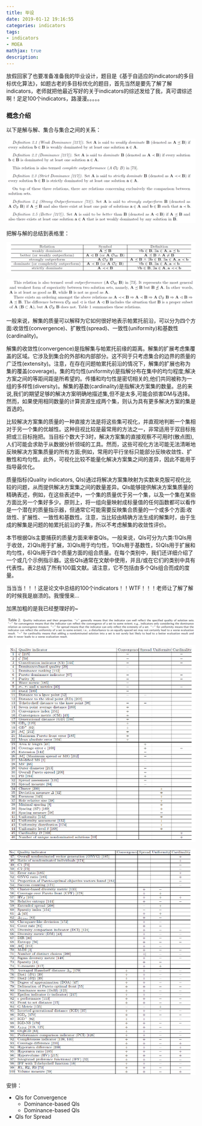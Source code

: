 ```yaml
---
title: 毕设
date: 2019-01-12 19:16:55
categories: indicators
tags: 
- indicators
- MOEA
mathjax: true
description:
---
```


放假回家了也要准备准备我的毕业设计，题目是《基于自适应的indicators的多目标优化算法》，如题古老的多目标优化的题目，首先当然是要先了解了解indicators，老师就把他最近写好的关于indicators的综述发给了我，真可谓综述啊！足足100个indicators，路漫漫。。。。。

<!--more-->

### 概念介绍

以下是解与解、集合与集合之间的关系：

![](indicator\1.png)

把解与解的总结到表格里：

![](indicator\relation.png)

![](indicator\2.png)

一般来说，解集的质量可以解释为它如何很好地表示帕累托前沿，可以分为四个方面:收敛性(convergence)、扩散性(spread)、一致性(uniformity)和基数性(cardinality)。

解集的收敛性(convergence)是指解集与帕累托前缘的距离。解集的扩展考虑集覆盖的区域。它涉及到集合的外部和内部部分。这不同于只考虑集合的边界的质量的广泛性(extensity)。注意，在存在问题帕累托前沿的情况下，解集的扩展也称为集的覆盖(coverage)。集的均匀性(uniformity)是指解分布在集中的均匀程度;解决方案之间的等距间距是所希望的。传播和均匀性是密切相关的,他们共同被称为一组的多样性(diversity)。解集的基数(cardinality)是指解决方案集的数量。总的来说,我们的期望足够的解决方案明确地描述集,但不是太多,可能会损害DM与选择。然而，如果使用相同数量的计算资源生成两个集，则认为具有更多解决方案的集是首选的。

比较解决方案集的质量的一种直接方法是将这些集可视化，并直观地判断一个集相对于另一个集的优越性。这种目视比较是最常用的方法之一，非常适用于双目标拖把或三目标拖把。当目标个数大于3时，解决方案集的直接观察不可用时(散点图),人们可能会求助于从数据分析领域的工具。然而，这些可视化方法可能无法清晰地反映解决方案集质量的所有方面;例如，常用的平行坐标只能部分反映收敛性、扩散性和均匀性。此外，可视化比较不能量化解决方案集之间的差异，因此不能用于指导最优化。

质量指标(Quality indicators, QIs)通过将解决方案集映射为实数来克服可视化比较的问题，从而提供解决方案集之间的数量差异。QIs能够提供解决方案集质量的精确表述，例如，在这些表述中，一个集的质量优于另一个集，以及一个集在某些方面比另一个集好多少。原则上，将一组向量映射成标量值的任何函数都可以看作是一个潜在的质量指示器，但通常它可能需要反映集合质量的一个或多个方面:收敛性、扩展性、一致性和基数性。注意，当比较由精确方法生成的解集时，由于生成的解集是问题的帕累托前沿的子集，所以不考虑解集的收敛性评价。

本节根据Qls主要捕获的质量方面来审查Qls。一般来说，QIs可分为六类:1)QIs用于收敛，2)QIs用于扩展，3)QIs用于均匀性，1)QIs用于基数性，5)QIs用于扩展和均匀性，6)Qls用于四个质量方面的组合质量。在每个类别中，我们还详细介绍了一个或几个示例指示器。这些QIs通常在文献中使用，并且/或在它们的类别中具有代表性。表2总结了所有100篇文献。请注意，它不包括由多个QIs组合而成的度量。

当当当！！！这是论文中总结的100个indicators！！WTF！！！老师让了解了解的时候我是崩溃的。我慢慢来...

加黑加粗的是我已经整理好的~

![](indicator\3.png)

![](indicator\4.png)

![](indicator\5.png)

安排：

- QIs for Convergence
  - Dominance-based QIs
  - Dominance-based QIs
- QIs for Spread











































